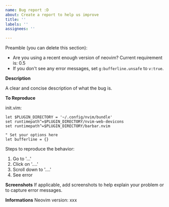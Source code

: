 ```yaml
---
name: Bug report :D
about: Create a report to help us improve
title: ''
labels: ''
assignees: ''

---
```


Preamble (you can delete this section):
 - Are you using a recent enough version of neovim? Current requirement is: 0.5
 - If you don't see any error messages, set `g:bufferline.unsafe` to `v:true`.

**Description**

A clear and concise description of what the bug is.

**To Reproduce**

init.vim:

```vim
let $PLUGIN_DIRECTORY = '~/.config/nvim/bundle'
set runtimepath^=$PLUGIN_DIRECTORY/nvim-web-devicons
set runtimepath^=$PLUGIN_DIRECTORY/barbar.nvim

" Set your options here
let bufferline = {}
```

Steps to reproduce the behavior:
1. Go to '...'
2. Click on '....'
3. Scroll down to '....'
4. See error

**Screenshots**
If applicable, add screenshots to help explain your problem or to capture error messages.

**Informations**
Neovim version: xxx
